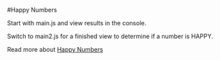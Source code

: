 #Happy Numbers

Start with main.js and view results in the console.

Switch to main2.js for a finished view to determine if a number is HAPPY.

Read more about [Happy Numbers](https://en.wikipedia.org/wiki/Happy_number)
